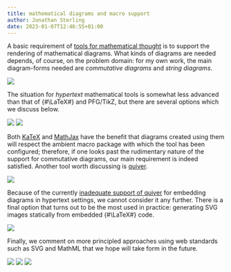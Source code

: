 ```yaml
---
title: mathematical diagrams and macro support
author: Jonathan Sterling
date: 2023-01-07T12:46:55+01:00
---
```


A basic requirement of [tools for mathematical thought](tfmt-0002) is to support the rendering of mathematical diagrams. What kinds of diagrams are needed depends, of course, on the problem domain: for my own work, the main diagram-forms needed are *commutative diagrams* and *string diagrams*.

![](tfmt-000P)

The situation for *hypertext* mathematical tools is somewhat less advanced than that of {#\LaTeX#} and PFG/TikZ, but there are several options which we discuss below.

![](tfmt-000J?collapse=true)
![](tfmt-000K?collapse=true)

Both [KaTeX](tfmt-000J) and [MathJax](tfmt-000K) have the benefit that diagrams created using them will respect the ambient macro package with which the tool has been configured; therefore, if one looks past the rudimentary nature of the support for commutative diagrams, our main requirement is indeed satisfied. Another tool worth discussing is [quiver](tfmt-000I).

![](tfmt-000I?collapse=true)

Because of the currently [inadequate support of quiver](tfmt-000I) for embedding diagrams in hypertext settings, we cannot consider it any further. There is a final option that turns out to be the most used in practice: generating SVG images statically from embedded {#\LaTeX#} code.

![](tfmt-000L?collapse=true)


Finally, we comment on more principled approaches using web standards such as SVG and MathML that we hope will take form in the future.

![](tfmt-000N?collapse=true)
![](tfmt-000O?collapse=true)
![](tfmt-000M?collapse=true)

